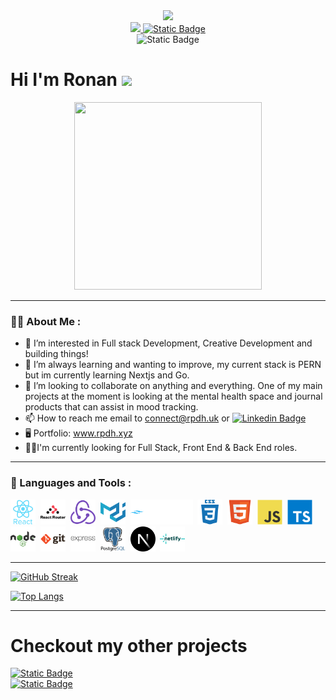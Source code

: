 <div id="header" align="center">
  <img src="https://media.giphy.com/media/r3oOLlq6oKUw2TCMKD/giphy.gif" width="100"/>
</div>

<div id="socialBadges" align="center">
  <a href="https://www.linkedin.com/in/ronan-haughey/">
    <img src="https://img.shields.io/badge/LinkedIn-blue?logo=linkedin&logoColor=white&style=for-the-badge"/>
  </a>
  <a href="https://read.cv/ronanpd">
   <img alt="Static Badge" src="https://img.shields.io/badge/CV-8A2BE2?style=for-the-badge&logo=readdotcv&logoColor=white"/>
  </a>
  <div id="hi">
    <img alt="Static Badge" src="https://img.shields.io/badge/Nice%20to%20meet%20you!-8A2BE2?style=for-the-badge"/>
  </div>
</div>

<h1>
  Hi I'm Ronan
  <img src="https://media.giphy.com/media/hvRJCLFzcasrR4ia7z/giphy.gif" width="30px"/>
</h1>


 <div align="center">
  <img src="https://media.giphy.com/media/v1.Y2lkPTc5MGI3NjExMHQxOW1nbmg0aGQ4NTV4ZXBiNjlzNGl4b25ianRnZHdoY2FvZjhqaiZlcD12MV9pbnRlcm5hbF9naWZfYnlfaWQmY3Q9Zw/QyPgvXCIQ1nbCRDIXS/giphy.gif" width="300" height="300"/>
</div>

---

### :man_technologist: About Me :

  
- 👀 I’m interested in Full stack Development, Creative Development and building things! 
- 🌱 I’m always learning and wanting to improve, my current stack is PERN but im currently learning Nextjs and Go.
- 🤝 I’m looking to collaborate on anything and everything. One of my main projects at the moment is looking at the mental health space and journal products that can assist in mood tracking. 
- 📫 How to reach me email to connect@rpdh.uk or    [![Linkedin Badge](https://img.shields.io/badge/LinkedIn-blue?logo=linkedin&logoColor=white&style=for-the-badge)](https://www.linkedin.com/in/ronan-haughey/)
- 🖥️ Portfolio: www.rpdh.xyz
- 🧑‍💼I'm currently looking for Full Stack, Front End & Back End roles. 

---

### 🧰 Languages and Tools :

<div>
  <img src="https://github.com/devicons/devicon/blob/master/icons/react/react-original-wordmark.svg" title="React" alt="Java" width="40" height="40"/>&nbsp;
  <img src="https://github.com/devicons/devicon/blob/master/icons/reactrouter/reactrouter-original-wordmark.svg" title="React Router" wisht="40" height="40"/>&nbsp;
  <img src="https://github.com/devicons/devicon/blob/master/icons/redux/redux-original.svg" title="Redux" alt="Redux" width="40" height="40"/>&nbsp;
  <img src="https://github.com/devicons/devicon/blob/master/icons/materialui/materialui-original.svg" title="Material UI" alt="Material UI" width="40" height="40"/>&nbsp;
  <img src="https://github.com/devicons/devicon/blob/master/icons/tailwindcss/tailwindcss-original-wordmark.svg" title="Tailwind" alt="Tailwind" width="100" height="40"/>&nbsp;
  <img src="https://github.com/devicons/devicon/blob/master/icons/css3/css3-plain-wordmark.svg"  title="CSS3" alt="CSS" width="40" height="40"/>&nbsp;
  <img src="https://github.com/devicons/devicon/blob/master/icons/html5/html5-original.svg" title="HTML5" alt="HTML" width="40" height="40"/>&nbsp;
  <img src="https://github.com/devicons/devicon/blob/master/icons/javascript/javascript-original.svg" title="JavaScript" alt="JavaScript" width="40" height="40"/>&nbsp;
  <img src="https://github.com/devicons/devicon/blob/master/icons/typescript/typescript-original.svg" title="Typescript" alt="Typescript" width="40" height="40" />&nbsp;
  <img src="https://github.com/devicons/devicon/blob/master/icons/nodejs/nodejs-original-wordmark.svg" title="NodeJS" alt="NodeJS" width="40" height="40"/>&nbsp;
  <img src="https://github.com/devicons/devicon/blob/master/icons/git/git-original-wordmark.svg" title="Git" alt="git" width="40" height="40"/>&nbsp;
  <img src="https://github.com/devicons/devicon/blob/master/icons/express/express-original-wordmark.svg" title="Express" alt="express" width="40" height="40" />&nbsp;
  <img src="https://github.com/devicons/devicon/blob/master/icons/postgresql/postgresql-original-wordmark.svg" title="PostgreSQL alt="PostgreSQL width="40" height="40"/>&nbsp;
  <img src="https://github.com/devicons/devicon/blob/master/icons/nextjs/nextjs-original.svg" title="NextJS" alt="NextJS" width="40" height="40"/>&nbsp;
  <img src="https://github.com/devicons/devicon/blob/master/icons/netlify/netlify-original-wordmark.svg" title="Netlify" alt="Netlify" width="40" height="40"/>&nbsp;  
</div>

---

  [![GitHub Streak](https://streak-stats.demolab.com/?user=ronanpdh&theme=tokyonight)](https://git.io/streak-stats)

  [![Top Langs](https://github-readme-stats.vercel.app/api/top-langs/?username=ronanpdh&layout=compact&theme=vision-friendly-dark)](https://github.com/anuraghazra/github-readme-stats)

---
# Checkout my other projects
<div id="trailmix">
  <a href="https://trailmix.club">
    <img alt="Static Badge" src="https://img.shields.io/badge/Trail%20Mix-FE5D26?style=for-the-badge"/>
  </a>
  </div>
<div id="isla">
  <a href="https://isla.supply">
    <img alt="Static Badge" src="https://img.shields.io/badge/isla%20Supply-green?style=for-the-badge"/>
  </a>
  </div>
<!---
devsnotdeus/devsnotdeus is a ✨ special ✨ repository because its `README.md` (this file) appears on your GitHub profile.
You can click the Preview link to take a look at your changes.
--->
